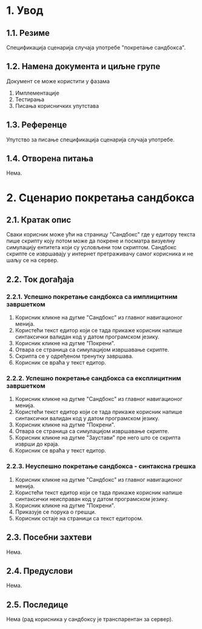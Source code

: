 # 1. Увод

## 1.1. Резиме

Спецификација сценарија случаја употребе "покретање сандбокса".

## 1.2. Намена документа и циљне групе

Документ се може користити у фазама

1. Имплементације
2. Тестирања
3. Писања корисничких упутстава

## 1.3. Референце

Упутство за писање спецификација сценарија случаја употребе.

## 1.4. Отворена питања

Нема.

# 2. Сценарио покретања сандбокса

## 2.1. Кратак опис

Сваки корисник може ући на страницу "Сандбокс" где у едитору текста пише скрипту коју потом може да покрене и посматра визуелну симулацију ентитета који су условљени том скриптом. Сандбокс скрипте се извршавају у интернет претраживачу самог корисника и не шаљу се на сервер.

## 2.2. Ток догађаја

### 2.2.1. Успешно покретање сандбокса са имплицитним завршетком

1. Корисник кликне на дугме "Сандбокс" из главног навигационог менија.
2. Користећи текст едитор који се тада прикаже корисник напише синтаксички валидан код у датом програмском језику.
3. Корисник кликне на дугме "Покрени".
4. Отвара се страница са симулацијом извршавање скрипте.
5. Скрипта се у одређеном тренутку завршава.
6. Корисник се враћа у текст едитор.

### 2.2.2. Успешно покретање сандбокса са експлицитним завршетком

1. Корисник кликне на дугме "Сандбокс" из главног навигационог менија.
2. Користећи текст едитор који се тада прикаже корисник напише синтаксички валидан код у датом програмском језику.
3. Корисник кликне на дугме "Покрени".
4. Отвара се страница са симулацијом извршавање скрипте.
5. Корисник кликне на дугме "Заустави" пре него што се скрипта изврши до краја.
6. Корисник се враћа у текст едитор.

### 2.2.3. Неуспешно покретање сандбокса - синтаксна грешка

1. Корисник кликне на дугме "Сандбокс" из главног навигационог менија.
2. Користећи текст едитор који се тада прикаже корисник напише синтаксички неисправан код у датом програмском језику.
3. Корисник кликне на дугме "Покрени".
4. Приказује се порука о грешци.
5. Корисник остаје на страници са текст едитором.

## 2.3. Посебни захтеви

Нема.

## 2.4. Предуслови

Нема.

## 2.5. Последице

Нема (рад корисника у сандбоксу је транспарентан за сервер).